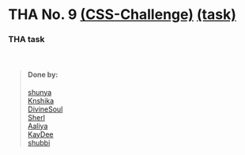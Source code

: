 # THA No. 9 [(CSS-Challenge)](https://codesandbox.io/s/booking-nt7dv) [(task)](https://docs.google.com/document/d/1guR5EqC4HzMyfgBxr8z_U_EM0ZNDJZsBLg__taRSnOA/edit)

### THA task

<br>

> #### Done by:
>  [shunya](https://github.com/suresh26601/devsnest_THAs/tree/master/THA_Day_9)                                     <br> 
>  [Knshika](https://github.com/knshika/Devsnest-frontend/tree/main/Day%209%20ticketCount)                          <br>
>  [DivineSoul](https://github.com/CodeBlooded-RahulMaurya/Devsnest-WebDev/tree/main/Day-09-CSS-Challenge/CSStask)  <br>
>   [Sherl](https://github.com/aayushi221/Devsnest-Frontend/tree/main/DAY-9)  <br>
> [Aaliya](https://github.com/Aaliya7516/DevsNest/tree/main/Web%20Development/Day-9-JS6-Grids_Continued)            <br>
> [KayDee](https://github.com/kaydee0502/devsnest-frontend/tree/master/THA9/css46)<br>
> [shubbi](https://github.com/shubbi20/devsnest-project/tree/master/8.devsnest(Tha-9))<br>
